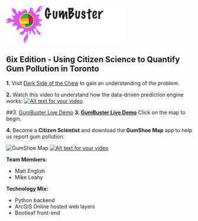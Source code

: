 ![GumShoe Map](https://github.com/EsriCanada/TechTrek_Idol_2016/blob/master/GeeBees/app/assets/img/Gumbuster3.png)
## 6ix Edition - Using Citizen Science to Quantify Gum Pollution in Toronto

**1.** Visit [Dark Side of the Chew](http://www.darksideofthechew.com/) to gain an understanding of the problem.

**2.** Watch this video to understand how the data-driven prediction engine works:
[![Alt text for your video](http://i3.ytimg.com/vi/8dVYK2yGOzI/hqdefault.jpg)](https://youtu.be/8dVYK2yGOzI)

##3. [GumBuster Live Demo](https://mgleahy.github.io/TechTrek_Idol_2016/GeeBees/app/)
**3. [GumBuster Live Demo](https://mgleahy.github.io/TechTrek_Idol_2016/GeeBees/app/)** Click on the map to begin.

**4.** Become a **Citizen Scientist** and download the **GumShoe Map** app to help us report gum pollution:

![GumShoe Map](https://mgleahy.github.io/TechTrek_Idol_2016/GeeBees/app/assets/img/srclayericon.png)  [![Alt text for your video](https://linkmaker.itunes.apple.com/assets/shared/badges/en-us/appstore-lrg-25178aeef6eb6b83b96f5f2d004eda3bffbb37122de64afbaef7107b384a4132.svg)](https://itunes.apple.com/us/app/gumshoe-map/id931582747?mt=8)

**Team Members:**
* Matt English
* Mike Leahy

**Technology Mix:**
* Python backend
* ArcGIS Online hosted web layers
* Bootleaf front-end
